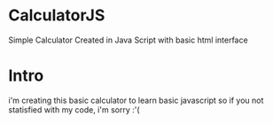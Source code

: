 # CalculatorJS
Simple Calculator Created in Java Script with basic html interface
# Intro
i'm creating this basic calculator to learn basic javascript so if you not statisfied with my code, i'm sorry :'(
